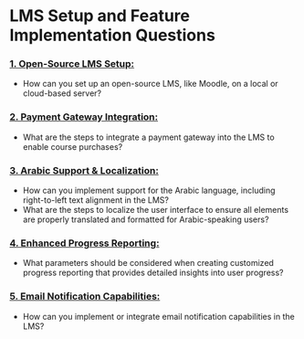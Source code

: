 # LMS Setup and Feature Implementation Questions

### [1. Open-Source LMS Setup:](00_Open_Source_LMS_Setup.md)
- How can you set up an open-source LMS, like Moodle, on a local or cloud-based server?

### [2. Payment Gateway Integration:](./01_Payment_Gateway_Integration.md)
- What are the steps to integrate a payment gateway into the LMS to enable course purchases?

### [3. Arabic Support & Localization:](./02_Arabic_Support_&_Localization.md)
- How can you implement support for the Arabic language, including right-to-left text alignment in the LMS?
- What are the steps to localize the user interface to ensure all elements are properly translated and formatted for Arabic-speaking users?

### [4. Enhanced Progress Reporting:](./03_Enhanced_Progress_Reporting.md)
- What parameters should be considered when creating customized progress reporting that provides detailed insights into user progress?

### [5. Email Notification Capabilities:](./04_Email_Notification_Capabilities.md)
- How can you implement or integrate email notification capabilities in the LMS?